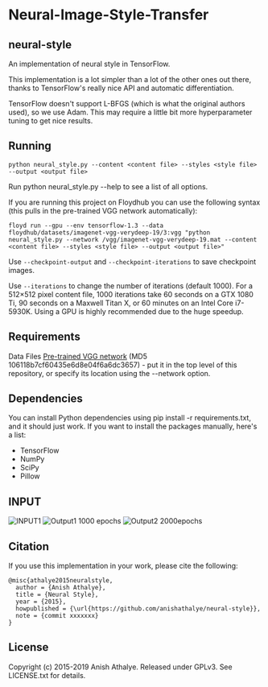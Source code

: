 # Neural-Image-Style-Transfer

## neural-style

An implementation of neural style in TensorFlow.

This implementation is a lot simpler than a lot of the other ones out there, thanks to TensorFlow's really nice API and automatic differentiation.

TensorFlow doesn't support L-BFGS (which is what the original authors used), so we use Adam. This may require a little bit more hyperparameter tuning to get nice results.


## Running
```python neural_style.py --content <content file> --styles <style file> --output <output file> ```

Run python neural_style.py --help to see a list of all options.

If you are running this project on Floydhub you can use the following syntax (this pulls in the pre-trained VGG network automatically):

```floyd run --gpu --env tensorflow-1.3 --data floydhub/datasets/imagenet-vgg-verydeep-19/3:vgg "python neural_style.py --network /vgg/imagenet-vgg-verydeep-19.mat --content <content file> --styles <style file> --output <output file>" ```

Use ```--checkpoint-output``` and ```--checkpoint-iterations``` to save checkpoint images.

Use ```--iterations``` to change the number of iterations (default 1000). For a 512×512 pixel content file, 1000 iterations take 60 seconds on a GTX 1080 Ti, 90 seconds on a Maxwell Titan X, or 60 minutes on an Intel Core i7-5930K. Using a GPU is highly recommended due to the huge speedup.


## Requirements
Data Files
[Pre-trained VGG network](http://www.vlfeat.org/matconvnet/models/imagenet-vgg-verydeep-19.mat) (MD5 106118b7cf60435e6d8e04f6a6dc3657) - put it in the top level of this repository, or specify its location using the --network option.

## Dependencies
You can install Python dependencies using pip install -r requirements.txt, and it should just work. If you want to install the packages manually, here's a list:

- TensorFlow
- NumPy
- SciPy
- Pillow

## INPUT 
![INPUT1](https://github.com/madamalarevanth/Neural-Image-Style-Transfer/blob/master/examples/nar.jpg)
![Output1 1000 epochs](https://github.com/madamalarevanth/Neural-Image-Style-Transfer/blob/master/examples/output1.jpg)
![Output2 2000epochs](https://github.com/madamalarevanth/Neural-Image-Style-Transfer/blob/master/examples/output2.jpg)




## Citation
If you use this implementation in your work, please cite the following:
```
@misc{athalye2015neuralstyle,
  author = {Anish Athalye},
  title = {Neural Style},
  year = {2015},
  howpublished = {\url{https://github.com/anishathalye/neural-style}},
  note = {commit xxxxxxx}
} 
```
## License
Copyright (c) 2015-2019 Anish Athalye. Released under GPLv3. See LICENSE.txt for details.
